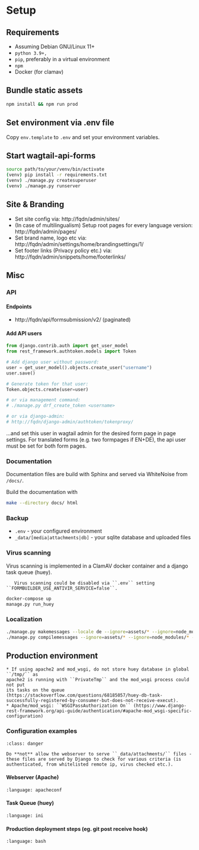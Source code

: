 # Setup

## Requirements

* Assuming Debian GNU/Linux 11+
* ``python 3.9+,``
* ``pip``, preferably in a virtual environment
* ``npm``
* Docker (for clamav)

## Bundle static assets

```bash
npm install && npm run prod
```

## Set environment via .env file

Copy ``env.template`` to ``.env`` and set your environment variables. 

## Start wagtail-api-forms

```bash
source path/to/your/venv/bin/activate
(venv) pip install -r requirements.txt
(venv) ./manage.py createsuperuser
(venv) ./manage.py runserver
```

## Site & Branding

* Set site config via: http://fqdn/admin/sites/
* (In case of multilingualism) Setup root pages for every language version: http://fqdn/admin/pages/
* Set brand name, logo etc via: http://fqdn/admin/settings/home/brandingsettings/1/
* Set footer links (Privacy policy etc.) via: http://fqdn/admin/snippets/home/footerlinks/

## Misc

### API

#### Endpoints

* http://fqdn/api/formsubmission/v2/ (paginated)

#### Add API users

```python
from django.contrib.auth import get_user_model
from rest_framework.authtoken.models import Token

# Add django user without password:
user = get_user_model().objects.create_user("username")
user.save()

# Generate token for that user:
Token.objects.create(user=user)

# or via management command:
# ./manage.py drf_create_token <username>

# or via django-admin:
# http://fqdn/django-admin/authtoken/tokenproxy/
```

...and set this user in wagtail admin for the desired form page in page settings.
For translated forms (e.g. two formpages if EN+DE), the api user must be set for both form pages.

### Documentation

Documentation files are build with Sphinx and served via WhiteNoise from `/docs/`.

Build the documentation with

```bash
make --directory docs/ html
```

### Backup

* ``.env`` - your configured environment
* ``_data/[media|attachments|db]`` - your sqlite database and uploaded files

### Virus scanning

Virus scanning is implemented in a ClamAV docker container and a django task queue (huey).

```{note}
   Virus scanning could be disabled via ``.env`` setting ``FORMBUILDER_USE_ANTIVIR_SERVICE=false``.
```

```bash
docker-compose up
manage.py run_huey
```

### Localization

```bash
./manage.py makemessages --locale de --ignore=assets/* --ignore=node_modules/* --ignore=staticfiles/* --ignore=.venv/*
./manage.py compilemessages --ignore=assets/* --ignore=node_modules/* --ignore=staticfiles/* --ignore=.venv/*
```

## Production environment

```{admonition} Apache+mod_wsgi
* If using apache2 and mod_wsgi, do not store huey database in global ``/tmp/`` as
apache2 is running with ``PrivateTmp`` and the mod_wsgi process could not put
its tasks on the queue (https://stackoverflow.com/questions/68185057/huey-db-task-successfully-registered-by-consumer-but-does-not-receive-execut).
* Apache/mod_wsgi: ``WSGIPassAuthorization On`` (https://www.django-rest-framework.org/api-guide/authentication/#apache-mod_wsgi-specific-configuration)
```

### Configuration examples

```{admonition} Webserver and media /attachments directory
:class: danger

Do **not** allow the webserver to serve ``_data/attachments/`` files - these files are served by Django to check for various criteria (is authenticated, from whitelisted remote ip, virus checked etc.).
```

#### Webserver (Apache)

```{literalinclude} configs/apache.conf
:language: apacheconf
```

#### Task Queue (huey)

```{literalinclude} configs/wagtailapiforms-huey.service
:language: ini
```

#### Production deployment steps (eg. git post receive hook) 

```{literalinclude} configs/git-post-receive-hook.sh
:language: bash
```
